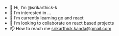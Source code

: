 - 👋 Hi, I’m @srikarthick-k
- 👀 I’m interested in ...
- 🌱 I’m currently learning go and react
- 💞️ I’m looking to collaborate on react based projects
- 📫 How to reach me srikarthick.kanda@gmail.com

<!---
srikarthick-k/srikarthick-k is a ✨ special ✨ repository because its `README.md` (this file) appears on your GitHub profile.
You can click the Preview link to take a look at your changes.
--->
